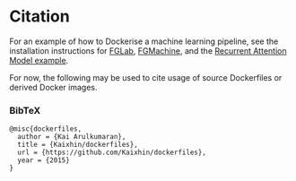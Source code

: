 Citation
========

For an example of how to Dockerise a machine learning pipeline, see the installation instructions for [FGLab](https://github.com/Kaixhin/FGLab#docker), [FGMachine](https://github.com/Kaixhin/FGMachine#docker), and the [Recurrent Attention Model example](https://github.com/Kaixhin/FGMachine/tree/master/examples/Recurrent-Attention-Model).

For now, the following may be used to cite usage of source Dockerfiles or derived Docker images.

### BibTeX

```
@misc{dockerfiles,
  author = {Kai Arulkumaran},
  title = {Kaixhin/dockerfiles},
  url = {https://github.com/Kaixhin/dockerfiles},
  year = {2015}
}
```
